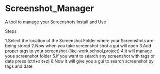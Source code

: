 # Screenshot_Manager
A tool to manage your Screenshots
Install and Use 

Steps

1.Select the location of the Screenshot Folder where your Screenshots are being stored
2.Now when you take screenshot shot a gui will open 
3.Add proper tags to your screenshot (like-work,school,project)
4.it will manage youe screenshot folder
5.if you want to search any screenshot with tags or date 
    press (ctrl+alt+z)
6.Now it will give you a gui to search screenshot by tags and date
